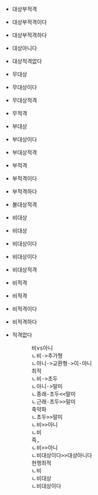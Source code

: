 - 대상부적격
- 대상부적격이다
- 대상부적격하다
- 대상아니다
- 대상적격없다
- 무대상
- 무대상이다
- 무대상적격
- 무적격
- 부대상
- 부대상이다
- 부대상적격
- 부적격
- 부적격이다
- 부적격하다
- 불대상적격
- 비대상
- 비대상
- 비대상이다
- 비대상이다
- 비대상적격
- 비적격
- 비적격
- 비적격이다
- 비적격하다
- 적격없다


    <pre>
        비vs아니
        ㄴ비->추가형
        ㄴ아니->교환형->이-아니
        최적
        ㄴ비->초두
        ㄴ아니->말미
        ㄴ종래-초두<<말미
        ㄴ근래-초두>>말미
        축약화
        ㄴ초두>>말미
        ㄴ비>>아니
        ㄴ비
        즉,
        ㄴ비>>아니
        ㄴ비대상이다>>대상아니다
        현행최적
        ㄴ비
        ㄴ비대상
        ㄴ비대상이다

    </pre>